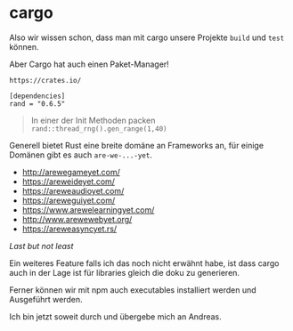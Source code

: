 # cargo

Also wir wissen schon, dass man mit cargo unsere Projekte `build` und `test` können.

Aber Cargo hat auch einen Paket-Manager!

`https://crates.io/`

```
[dependencies]
rand = "0.6.5"
```

> In einer der Init Methoden packen `rand::thread_rng().gen_range(1,40)`

Generell bietet Rust eine breite domäne an Frameworks an, für einige Domänen gibt es auch `are-we-...-yet`.

* http://arewegameyet.com/
* https://areweideyet.com/
* https://areweaudioyet.com/
* https://areweguiyet.com/
* https://www.arewelearningyet.com/
* http://www.arewewebyet.org/
* https://areweasyncyet.rs/

*Last but not least*

Ein weiteres Feature falls ich das noch nicht erwähnt habe, ist dass cargo auch in der Lage ist für libraries gleich die doku zu generieren.

Ferner können wir mit npm auch executables installiert werden und Ausgeführt werden.

Ich bin jetzt soweit durch und übergebe mich an Andreas.
